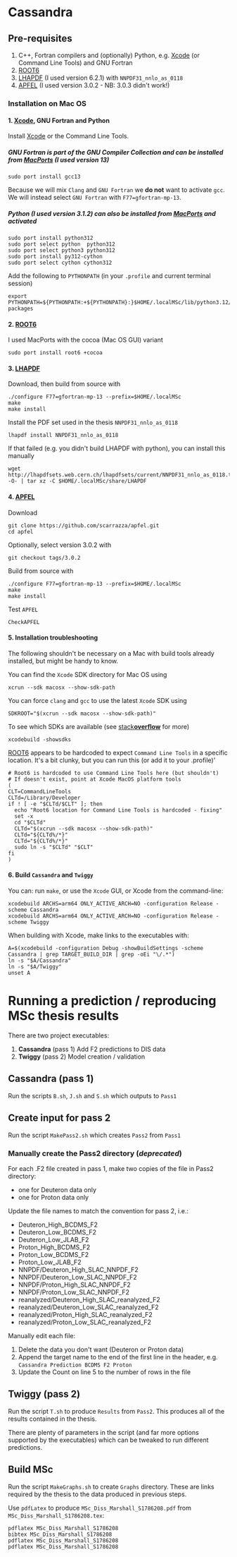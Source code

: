 # Cassandra

## Pre-requisites

1. C++, Fortran compilers and (optionally) Python, e.g. [Xcode] (or Command Line Tools) and GNU Fortran
2. [ROOT6]
3. [LHAPDF] (I used version 6.2.1) with `NNPDF31_nnlo_as_0118`
4. [APFEL] (I used version 3.0.2 - NB: 3.0.3 didn't work!)

[Xcode]: https://developer.apple.com/xcode/
[ROOT6]: https://root.cern.ch/
[LHAPDF]: https://lhapdf.hepforge.org
[APFEL]: https://apfel.hepforge.org

### Installation on Mac OS

#### 1. [Xcode][Xcode], GNU Fortran and Python

Install [Xcode][Xcode] or the Command Line Tools. 

##### GNU Fortran is part of the GNU Compiler Collection and can be installed from [MacPorts] (I used version 13)

[MacPorts]: https://macports.org

    sudo port install gcc13

Because we will mix `Clang` and `GNU Fortran` we **do not** want to activate `gcc`. We will instead select `GNU Fortran` with `F77=gfortran-mp-13`.  

##### Python (I used version 3.1.2) can also be installed from [MacPorts] and activated

    sudo port install python312
    sudo port select python  python312
    sudo port select python3 python312
    sudo port install py312-cython
    sudo port select cython cython312

Add the following to `PYTHONPATH` (in your `.profile` and current terminal session)

    export PYTHONPATH=${PYTHONPATH:+${PYTHONPATH}:}$HOME/.localMSc/lib/python3.12/site-packages

#### 2. [ROOT6][ROOT6]

I used MacPorts with the cocoa (Mac OS GUI) variant 

    sudo port install root6 +cocoa

#### 3. [LHAPDF][LHAPDF]

Download, then build from source with

    ./configure F77=gfortran-mp-13 --prefix=$HOME/.localMSc
    make
    make install

Install the PDF set used in the thesis `NNPDF31_nnlo_as_0118`

    lhapdf install NNPDF31_nnlo_as_0118

If that failed (e.g. you didn't build LHAPDF with python), you can install this manually

    wget http://lhapdfsets.web.cern.ch/lhapdfsets/current/NNPDF31_nnlo_as_0118.tar.gz -O- | tar xz -C $HOME/.localMSc/share/LHAPDF

#### 4. [APFEL][APFEL]

Download

    git clone https://github.com/scarrazza/apfel.git
    cd apfel

Optionally, select version 3.0.2 with

    git checkout tags/3.0.2

Build from source with

    ./configure F77=gfortran-mp-13 --prefix=$HOME/.localMSc
    make
    make install

Test `APFEL`

    CheckAPFEL

#### 5. Installation troubleshooting

The following shouldn't be necessary on a Mac with build tools already installed, but might be handy to know. 

You can find the `Xcode` SDK directory for Mac OS using

    xcrun --sdk macosx --show-sdk-path 

You can force `clang` and `gcc` to use the latest `Xcode` SDK using

    SDKROOT="$(xcrun --sdk macosx --show-sdk-path)"

To see which SDKs are available (see [stack**overflow**](https://stackoverflow.com/questions/18741675/how-to-get-the-path-of-latest-sdk-available-on-mac) for more)

    xcodebuild -showsdks

[ROOT6] appears to be hardcoded to expect `Command Line Tools` in a specific location. It's a bit clunky, but you can run this (or add it to your .profile)'

    # Root6 is hardcoded to use Command Line Tools here (but shouldn't)
    # If doesn't exist, point at Xcode MacOS platform tools
    (
    CLT=CommandLineTools
    CLTd=/Library/Developer
    if ! [ -e "$CLTd/$CLT" ]; then
      echo "Root6 location for Command Line Tools is hardcoded - fixing"
      set -x
      cd "$CLTd"
      CLTd="$(xcrun --sdk macosx --show-sdk-path)"
      CLTd="${CLTd%/*}"
      CLTd="${CLTd%/*}"
      sudo ln -s "$CLTd" "$CLT"
    fi
    )

#### 6. Build `Cassandra` and `Twiggy`

You can: run `make`, or use the `Xcode` GUI, or Xcode from the command-line:

    xcodebuild ARCHS=arm64 ONLY_ACTIVE_ARCH=NO -configuration Release -scheme Cassandra
    xcodebuild ARCHS=arm64 ONLY_ACTIVE_ARCH=NO -configuration Release -scheme Twiggy

When building with Xcode, make links to the executables with:

    A=$(xcodebuild -configuration Debug -showBuildSettings -scheme Cassandra | grep TARGET_BUILD_DIR | grep -oEi "\/.*")
    ln -s "$A/Cassandra"
    ln -s "$A/Twiggy"
    unset A

# Running a prediction / reproducing MSc thesis results

There are two project executables:

1. **Cassandra** (pass 1) Add F2 predictions to DIS data
2. **Twiggy** (pass 2) Model creation / validation

## **Cassandra** (pass 1)

Run the scripts `B.sh`, `J.sh` and `S.sh` which outputs to `Pass1`

## Create input for pass 2

Run the script `MakePass2.sh` which creates `Pass2` from `Pass1`

### Manually create the Pass2 directory (*deprecated*)

For each .F2 file created in pass 1, make two copies of the file in Pass2 directory:

* one for Deuteron data only
* one for Proton data only

Update the file names to match the convention for pass 2, i.e.:

* Deuteron_High_BCDMS_F2
* Deuteron_Low_BCDMS_F2
* Deuteron_Low_JLAB_F2
* Proton_High_BCDMS_F2
* Proton_Low_BCDMS_F2
* Proton_Low_JLAB_F2
* NNPDF/Deuteron_High_SLAC_NNPDF_F2
* NNPDF/Deuteron_Low_SLAC_NNPDF_F2
* NNPDF/Proton_High_SLAC_NNPDF_F2
* NNPDF/Proton_Low_SLAC_NNPDF_F2
* reanalyzed/Deuteron_High_SLAC_reanalyzed_F2
* reanalyzed/Deuteron_Low_SLAC_reanalyzed_F2
* reanalyzed/Proton_High_SLAC_reanalyzed_F2
* reanalyzed/Proton_Low_SLAC_reanalyzed_F2

Manually edit each file:

1. Delete the data you don't want (Deuteron or Proton data)
2. Append the target name to the end of the first line in the header, e.g. `Cassandra Prediction BCDMS F2 Proton`
3. Update the Count on line 5 to the number of rows in the file

## **Twiggy** (pass 2)

Run the script `T.sh` to produce `Results` from `Pass2`. This produces all of the results contained in the thesis.

There are plenty of parameters in the script (and far more options supported by the executables) which can be tweaked to run different predictions.

## Build MSc

Run the script `MakeGraphs.sh` to create `Graphs` directory. These are links required by the thesis to the data produced in previous steps.

Use `pdfLatex` to produce `MSc_Diss_Marshall_S1786208.pdf` from `MSc_Diss_Marshall_S1786208.tex`:

    pdflatex MSc_Diss_Marshall_S1786208
    bibtex MSc_Diss_Marshall_S1786208
    pdflatex MSc_Diss_Marshall_S1786208
    pdflatex MSc_Diss_Marshall_S1786208
